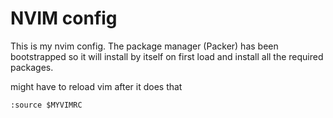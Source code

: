 # NVIM config

This is my nvim config. The package manager (Packer) has been bootstrapped so it will install by itself on first load and install all the required packages.

might have to reload vim after it does that

```vim
:source $MYVIMRC
```
